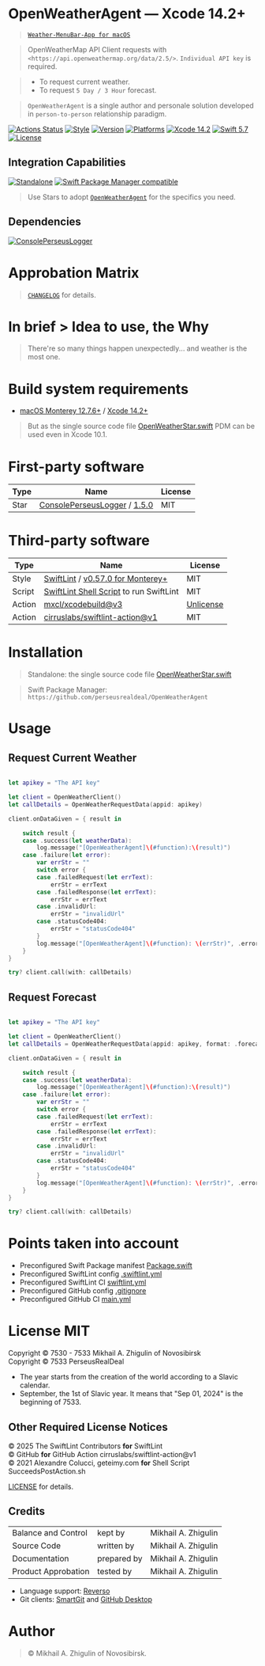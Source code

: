 # OpenWeatherAgent — Xcode 14.2+

> [`Weather-MenuBar-App for macOS`](https://github.com/perseusrealdeal/TheDarkMoon)<br/>

> OpenWeatherMap API Client requests with `<https://api.openweathermap.org/data/2.5/>`. `Individual API key` is required.<br/>

> - To request current weather.<br/>
> - To request `5 Day / 3 Hour` forecast.<br/>

> `OpenWeatherAgent` is a single author and personale solution developed in `person-to-person` relationship paradigm.

[![Actions Status](https://github.com/perseusrealdeal/OpenWeatherAgent/actions/workflows/main.yml/badge.svg)](https://github.com/perseusrealdeal/OpenWeatherAgent/actions/workflows/main.yml)
[![Style](https://github.com/perseusrealdeal/OpenWeatherAgent/actions/workflows/swiftlint.yml/badge.svg)](https://github.com/perseusrealdeal/OpenWeatherAgent/actions/workflows/swiftlint.yml)
[![Version](https://img.shields.io/badge/Version-0.2.0-green.svg)](/CHANGELOG.md)
[![Platforms](https://img.shields.io/badge/Platforms-macOS%2010.13+Cocoa_|_iOS%2011.0+UIKit-orange.svg)](https://en.wikipedia.org/wiki/List_of_Apple_products)
[![Xcode 14.2](https://img.shields.io/badge/Xcode-14.2+-red.svg)](https://en.wikipedia.org/wiki/Xcode)
[![Swift 5.7](https://img.shields.io/badge/Swift-5.7-red.svg)](https://www.swift.org)
[![License](http://img.shields.io/:License-MIT-blue.svg)](/LICENSE)

## Integration Capabilities

[![Standalone](https://img.shields.io/badge/Standalone-available-informational.svg)](/OpenWeatherStar.swift)
[![Swift Package Manager compatible](https://img.shields.io/badge/Swift%20Package%20Manager-compatible-4BC51D.svg)](/Package.swift)

> Use Stars to adopt [`OpenWeatherAgent`](/OpenWeatherStar.swift) for the specifics you need.

## Dependencies

[![ConsolePerseusLogger](http://img.shields.io/:ConsolePerseusLogger-1.5.0-green.svg)](https://github.com/perseusrealdeal/ConsolePerseusLogger.git)

# Approbation Matrix

<!-- [`A3 Environment and Approbation`](/APPROBATION.md) / [`CHANGELOG`](/CHANGELOG.md) for details. -->

> [`CHANGELOG`](/CHANGELOG.md) for details.

# In brief > Idea to use, the Why

> There're so many things happen unexpectedly... and weather is the most one.

# Build system requirements

- [macOS Monterey 12.7.6+](https://apps.apple.com/by/app/macos-monterey/id1576738294) / [Xcode 14.2+](https://developer.apple.com/services-account/download?path=/Developer_Tools/Xcode_14.2/Xcode_14.2.xip)

> But as the single source code file [OpenWeatherStar.swift](/OpenWeatherStar.swift) PDM can be used even in Xcode 10.1.

# First-party software

| Type | Name                                                                                                                                                                  | License |
| ---- | --------------------------------------------------------------------------------------------------------------------------------------------------------------------- | ------- |
| Star | [ConsolePerseusLogger](https://github.com/perseusrealdeal/ConsolePerseusLogger) / [1.5.0](https://github.com/perseusrealdeal/ConsolePerseusLogger/releases/tag/1.5.0) | MIT     |

# Third-party software

| Type   | Name                                                                                                                              | License                            |
| ------ | --------------------------------------------------------------------------------------------------------------------------------- | ---------------------------------- |
| Style  | [SwiftLint](https://github.com/realm/SwiftLint) / [v0.57.0 for Monterey+](https://github.com/realm/SwiftLint/releases/tag/0.57.0) | MIT                                |
| Script | [SwiftLint Shell Script](/SucceedsPostAction.sh) to run SwiftLint                                                                 | MIT                                |
| Action | [mxcl/xcodebuild@v3](https://github.com/mxcl/xcodebuild)                                                                          | [Unlicense](https://unlicense.org) |
| Action | [cirruslabs/swiftlint-action@v1](https://github.com/cirruslabs/swiftlint-action/)                                                 | MIT                                |

# Installation

> Standalone: the single source code file [OpenWeatherStar.swift](/OpenWeatherStar.swift)

> Swift Package Manager: `https://github.com/perseusrealdeal/OpenWeatherAgent`

# Usage

## Request Current Weather

```swift

let apikey = "The API key"

let client = OpenWeatherClient()
let callDetails = OpenWeatherRequestData(appid: apikey)

client.onDataGiven = { result in

    switch result {
    case .success(let weatherData):
        log.message("[OpenWeatherAgent]\(#function):\(result)")
    case .failure(let error):
        var errStr = ""
        switch error {
        case .failedRequest(let errText):
            errStr = errText
        case .failedResponse(let errText):
            errStr = errText
        case .invalidUrl:
            errStr = "invalidUrl"
        case .statusCode404:
            errStr = "statusCode404"
        }
        log.message("[OpenWeatherAgent]\(#function): \(errStr)", .error)
    }
}

try? client.call(with: callDetails)

```

## Request Forecast 

```swift

let apikey = "The API key"

let client = OpenWeatherClient()
let callDetails = OpenWeatherRequestData(appid: apikey, format: .forecast)

client.onDataGiven = { result in

    switch result {
    case .success(let weatherData):
        log.message("[OpenWeatherAgent]\(#function):\(result)")
    case .failure(let error):
        var errStr = ""
        switch error {
        case .failedRequest(let errText):
            errStr = errText
        case .failedResponse(let errText):
            errStr = errText
        case .invalidUrl:
            errStr = "invalidUrl"
        case .statusCode404:
            errStr = "statusCode404"
        }
        log.message("[OpenWeatherAgent]\(#function): \(errStr)", .error)
    }
}

try? client.call(with: callDetails)

```

# Points taken into account

- Preconfigured Swift Package manifest [Package.swift](/Package.swift)
- Preconfigured SwiftLint config [.swiftlint.yml](/.swiftlint.yml)
- Preconfigured SwiftLint CI [swiftlint.yml](/.github/workflows/swiftlint.yml)
- Preconfigured GitHub config [.gitignore](/.gitignore)
- Preconfigured GitHub CI [main.yml](/.github/workflows/main.yml)

# License MIT

Copyright © 7530 - 7533 Mikhail A. Zhigulin of Novosibirsk<br/>
Copyright © 7533 PerseusRealDeal

- The year starts from the creation of the world according to a Slavic calendar.
- September, the 1st of Slavic year. It means that "Sep 01, 2024" is the beginning of 7533.

## Other Required License Notices

© 2025 The SwiftLint Contributors **for** SwiftLint</br>
© GitHub **for** GitHub Action cirruslabs/swiftlint-action@v1</br>
© 2021 Alexandre Colucci, geteimy.com **for** Shell Script SucceedsPostAction.sh</br>

[LICENSE](/LICENSE) for details.

## Credits

<table>
<tr>
    <td>Balance and Control</td>
    <td>kept by</td>
    <td>Mikhail A. Zhigulin</td>
</tr>
<tr>
    <td>Source Code</td>
    <td>written by</td>
    <td>Mikhail A. Zhigulin</td>
</tr>
<tr>
    <td>Documentation</td>
    <td>prepared by</td>
    <td>Mikhail A. Zhigulin</td>
</tr>
<tr>
    <td>Product Approbation</td>
    <td>tested by</td>
    <td>Mikhail A. Zhigulin</td>
</tr>
</table>

- Language support: [Reverso](https://www.reverso.net/)
- Git clients: [SmartGit](https://syntevo.com/) and [GitHub Desktop](https://github.com/apps/desktop)

# Author

> © Mikhail A. Zhigulin of Novosibirsk.
